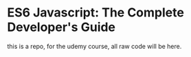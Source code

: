 # ES6 Javascript: The Complete Developer's Guide
this is a repo, for the udemy course, all raw code will be here.
